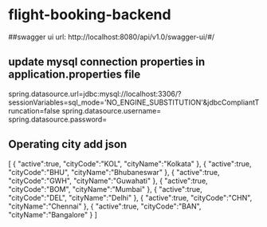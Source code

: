 # flight-booking-backend

##swagger ui url:
http://localhost:8080/api/v1.0/swagger-ui/#/

## update mysql connection properties in application.properties file

spring.datasource.url=jdbc:mysql://localhost:3306/<db-schema-name>?sessionVariables=sql_mode='NO_ENGINE_SUBSTITUTION'&jdbcCompliantTruncation=false
spring.datasource.username=<mysql user name>
spring.datasource.password=<mysql password>

## Operating city add json
[
   {
      "active":true,
      "cityCode":"KOL",
      "cityName":"Kolkata"
   },
   {
      "active":true,
      "cityCode":"BHU",
      "cityName":"Bhubaneswar"
   },
   {
      "active":true,
      "cityCode":"GWH",
      "cityName":"Guwahati"
   },
   {
      "active":true,
      "cityCode":"BOM",
      "cityName":"Mumbai"
   },
   {
      "active":true,
      "cityCode":"DEL",
      "cityName":"Delhi"
   },
   {
      "active":true,
      "cityCode":"CHN",
      "cityName":"Chennai"
   },
   {
      "active":true,
      "cityCode":"BAN",
      "cityName":"Bangalore"
   }
]